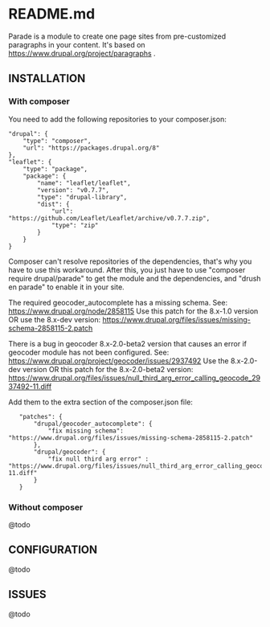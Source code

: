 # README.md

Parade is a module to create one page sites from pre-customized paragraphs in your content.
It's based on https://www.drupal.org/project/paragraphs .

## INSTALLATION
### With composer
You need to add the following repositories to your composer.json:

    "drupal": {
        "type": "composer",
        "url": "https://packages.drupal.org/8"
    },
    "leaflet": {
        "type": "package",
        "package": {
            "name": "leaflet/leaflet",
            "version": "v0.7.7",
            "type": "drupal-library",
            "dist": {
                "url": "https://github.com/Leaflet/Leaflet/archive/v0.7.7.zip",
                "type": "zip"
            }
        }
    }

Composer can't resolve repositories of the dependencies, that's why you have to
use this workaround. After this, you just have to use "composer require
drupal/parade" to get the module and the dependencies, and "drush en parade" to
enable it in your site.


The required geocoder_autocomplete has a missing schema.
See: https://www.drupal.org/node/2858115
Use this patch for the 8.x-1.0 version OR use the 8.x-dev version:
https://www.drupal.org/files/issues/missing-schema-2858115-2.patch

There is a bug in geocoder 8.x-2.0-beta2 version that causes an error if geocoder module has not been configured.
See: https://www.drupal.org/project/geocoder/issues/2937492
Use the 8.x-2.0-dev version OR this patch for the 8.x-2.0-beta2 version:
https://www.drupal.org/files/issues/null_third_arg_error_calling_geocode_2937492-11.diff

Add them to the extra section of the composer.json file:

       "patches": {
           "drupal/geocoder_autocomplete": {
               "fix missing schema": "https://www.drupal.org/files/issues/missing-schema-2858115-2.patch"
           },
           "drupal/geocoder": {
               "fix null third arg error" : "https://www.drupal.org/files/issues/null_third_arg_error_calling_geocode_2937492-11.diff"
           }
       }

### Without composer
@todo


## CONFIGURATION

@todo

## ISSUES

@todo
